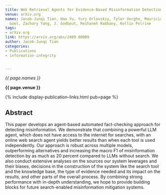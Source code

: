 ```yaml
---
title: Web Retrieval Agents for Evidence-Based Misinformation Detection
venue: arXiv.org
names: Jacob-Junqi Tian, Hao Yu, Yury Orlovskiy, Tyler Vergho, Mauricio Rivera, Mayank
  Goel, Zachary Yang, J. Godbout, Reihaneh Rabbany, Kellin Pelrine
tags:
- arXiv.org
link: https://arxiv.org/abs/2409.00009
author: Jacob-Junqi Tian
categories: 
- Publications
- information-integrity


---
```


*{{ page.names }}*

**{{ page.venue }}**

{% include display-publication-links.html pub=page %}

## Abstract

This paper develops an agent-based automated fact-checking approach for detecting misinformation. We demonstrate that combining a powerful LLM agent, which does not have access to the internet for searches, with an online web search agent yields better results than when each tool is used independently. Our approach is robust across multiple models, outperforming alternatives and increasing the macro F1 of misinformation detection by as much as 20 percent compared to LLMs without search. We also conduct extensive analyses on the sources our system leverages and their biases, decisions in the construction of the system like the search tool and the knowledge base, the type of evidence needed and its impact on the results, and other parts of the overall process. By combining strong performance with in-depth understanding, we hope to provide building blocks for future search-enabled misinformation mitigation systems.